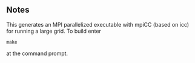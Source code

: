 ## Notes

This generates an MPI parallelized executable with mpiCC (based on icc)
for running a large grid.
To build enter
```
make
```
at the command prompt.

